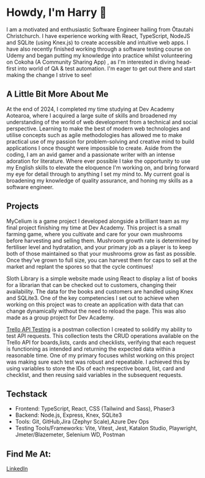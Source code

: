 # Howdy, I'm Harry 👋
I am a motivated and enthusiastic Software Engineer hailing from Ōtautahi Christchurch. I have experience working with React, TypeScript, NodeJS and SQLite (using Knex.js) to create accessible and intuitive web apps. I have also recently finished working through a software testing course on Udemy and began putting my knowledge into practice whilst volunteering on Cokoha (A Community Sharing App) , as I'm interested in diving head-first into world of QA & test automation. I'm eager to get out there and start making the change I strive to see!

## A Little Bit More About Me
At the end of 2024, I completed my time studying at Dev Academy Aotearoa, where I acquired a large suite of skills and broadened my understanding of the world of web development from a technical and social perspective. Learning to make the best of modern web technologies and utilise concepts such as agile methodologies has allowed me to make practical use of my passion for problem-solving and creative mind to build applications I once thought were impossible to create. Aside from the coding, I am an avid gamer and a passionate writer with an intense adoration for literature. Where ever possible I take the opportunity to use my English skills to elevate the eloquence I'm working on, and bring forward my eye for detail through to anything I set my mind to. My current goal is broadening my knowledge of quality assurance, and honing my skills as a software engineer.

## Projects
MyCelium is a game project I developed alongside a brilliant team as my final project finishing my time at Dev Academy. This project is a small farming game, where you cultivate and care for your own mushrooms before harvesting and selling them. Mushroom growth rate is determined by fertiliser level and hydratation, and your primary job as a player is to keep both of those maintained so that your mushrooms grow as fast as possible. Once they've grown to full size, you can harvest them for caps to sell at the market and replant the spores so that the cycle continues!

Sloth Library is a simple website made using React to display a list of books for a librarian that can be checked out to customers, changing their availability. The data for the books and customers are handled using Knex and SQLite3. One of the key competencies I set out to achieve when working on this project was to create an application with data that can change dynamically without the need to reload the page. This was also made as a group project for Dev Academy.

[Trello API Testing](https://www.postman.com/harry-walsh/workspace/my-workspace/request/39622902-8cc13afd-e43c-41c3-8119-7bf977b3399a?action=share&creator=39622902&ctx=documentation&active-environment=39622902-761f1ad8-5fa3-4ee5-8784-36aa680a341f "Trello API Testing Collection") is a postman collection I created to solidify my ability to test API requests. This collection tests the CRUD operations available on the Trello API for boards,lists, cards and checklists, verifying that each request is functioning as intended and returning the expected data within a reasonable time. One of my primary focuses whilst working on this project was making sure each test was robust and repeatable. I achieved this by using variables to store the IDs of each respective board, list, card and checklist, and then reusing said variables in the subsequent requests.

## Techstack
- Frontend: TypeScript, React, CSS (Tailwind and Sass), Phaser3
- Backend: Node.js, Express, Knex, SQLite3
- Tools: Git, GitHub,Jira (Zephyr Scale),Azure Dev Ops
- Testing Tools/Frameworks: Vite, Vitest, Jest, Katalon Studio, Playwright, Jmeter/Blazemeter, Selenium WD, Postman
  
## Find Me At:
[LinkedIn](https://www.linkedin.com/in/harry-walsh303/)
<!--


- 🔭 I’m currently working on ...
- 🌱 I’m currently learning ...
- 👯 I’m looking to collaborate on ...
- 🤔 I’m looking for help with ...
- 💬 Ask me about ...
- 📫 How to reach me: ...
- 😄 Pronouns: ...
- ⚡ Fun fact: ...
-->
